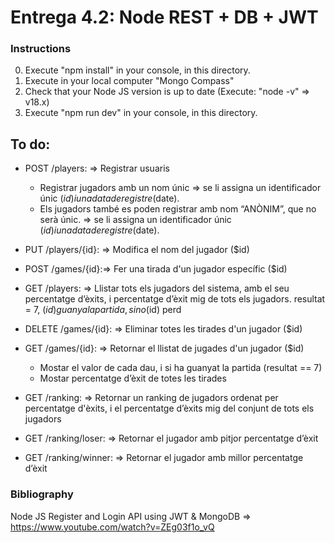 
# Entrega 4.2: Node REST + DB + JWT

### Instructions

0. Execute "npm install" in your console, in this directory.
1. Execute in your local computer "Mongo Compass"
2. Check that your  Node JS version is up to date (Execute: "node -v" => v18.x)
3. Execute "npm run dev" in your console, in this directory.

## To do:

- POST /players: => Registrar usuaris
  - Registrar jugadors amb un nom únic => se li assigna un identificador únic ($id) i una data de registre ($date).
  -  Els jugadors també es poden registrar amb nom “ANÒNIM”, que no serà únic.  => se li assigna un identificador únic ($id) i una data de registre ($date).
- PUT /players/{id}: => Modifica el nom del jugador ($id)
- POST /games/{id}:=> Fer una tirada d'un jugador específic ($id)
- GET /players: => Llistar tots els jugadors del sistema, amb el seu percentatge d’èxits, i percentatge d’èxit mig de tots els jugadors. resultat = 7, ($id) guanya la partida, si no ($id) perd
- DELETE /games/{id}: => Eliminar totes les tirades d'un jugador ($id)

- GET /games/{id}: => Retornar el llistat de jugades d'un jugador ($id)
  - Mostar el valor de cada dau, i si ha guanyat la partida (resultat == 7)
  - Mostar percentatge d’èxit de totes les tirades 
- GET /ranking: => Retornar un ranking de jugadors ordenat per percentatge d'èxits, i el percentatge d’èxits mig del conjunt de tots els jugadors
- GET /ranking/loser: => Retornar el jugador amb pitjor percentatge d’èxit
- GET /ranking/winner: => Retornar el jugador amb millor percentatge d’èxit

### Bibliography

Node JS Register and Login API using JWT & MongoDB => 
https://www.youtube.com/watch?v=ZEg03f1o_vQ